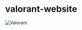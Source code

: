 # valorant-website
![Valorant](https://github.com/kamilik/valorant-website/assets/103967527/4b9b6760-23c8-4bd5-9193-2e48f8322874)
